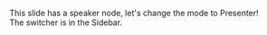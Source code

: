 <!-- note
This is a speaker note!!
This sentence can be seen when using Presenter Mode.

😍
-->

This slide has a speaker node, let's change the mode to Presenter!  
The switcher is in the Sidebar.
